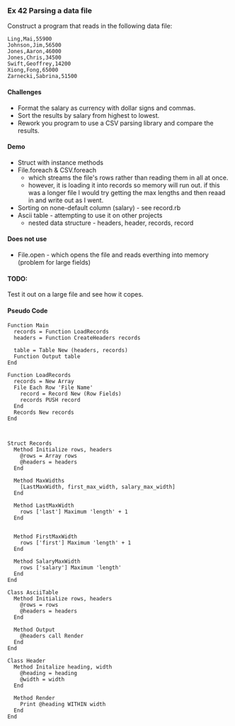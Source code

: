 ### Ex 42 Parsing a data file

Construct a program that reads in the following data file:

````
Ling,Mai,55900
Johnson,Jim,56500
Jones,Aaron,46000
Jones,Chris,34500
Swift,Geoffrey,14200
Xiong,Fong,65000
Zarnecki,Sabrina,51500
````

#### Challenges
* Format the salary as currency with dollar signs and commas.
* Sort the results by salary from highest to lowest.
* Rework you program to use a CSV parsing library and compare the results.

#### Demo 
* Struct with instance methods
* File.foreach & CSV.foreach
  - which streams the file's rows rather than reading them in all at once.
  - however, it is loading it into records so memory will run out. 
    if this was a longer file I would try getting the max lengths and then
    reaad in and write out as I went.
* Sorting on none-default column (salary) - see record.rb
* Ascii table - attempting to use it on other projects 
  - nested data structure - headers, header, records, record

#### Does not use
* File.open - which opens the file and reads everthing into memory (problem for large fields)

#### TODO:
Test it out on a large file and see how it copes.


#### Pseudo Code

````
Function Main
  records = Function LoadRecords
  headers = Function CreateHeaders records

  table = Table New (headers, records)
  Function Output table
End

Function LoadRecords
  records = New Array
  File Each Row 'File Name' 
    record = Record New (Row Fields)
    records PUSH record
  End
  Records New records
End



Struct Records
  Method Initialize rows, headers
    @rows = Array rows
    @headers = headers
  End

  Method MaxWidths
    [LastMaxWidth, first_max_width, salary_max_width]
  End

  Method LastMaxWidth
    rows ['last'] Maximum 'length' + 1
  End


  Method FirstMaxWidth
    rows ['first'] Maximum 'length' + 1
  End

  Method SalaryMaxWidth
    rows ['salary'] Maximum 'length'
  End
End

Class AsciiTable
  Method Initialize rows, headers
    @rows = rows
    @headers = headers
  End

  Method Output
    @headers call Render
  End
End

Class Header
  Method Initalize heading, width
    @heading = heading
    @width = width
  End
  
  Method Render
    Print @heading WITHIN width
  End
End
````
